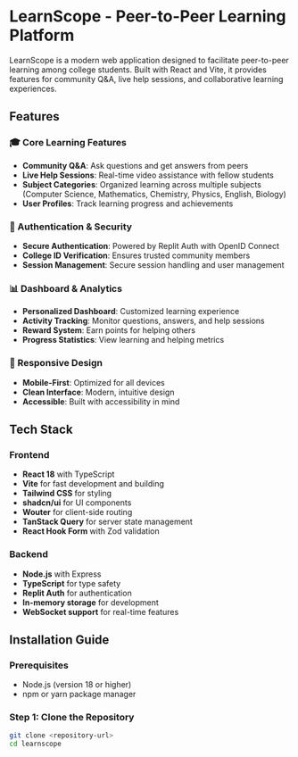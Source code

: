 # LearnScope - Peer-to-Peer Learning Platform

LearnScope is a modern web application designed to facilitate peer-to-peer learning among college students. Built with React and Vite, it provides features for community Q&A, live help sessions, and collaborative learning experiences.

## Features

### 🎓 Core Learning Features
- **Community Q&A**: Ask questions and get answers from peers
- **Live Help Sessions**: Real-time video assistance with fellow students
- **Subject Categories**: Organized learning across multiple subjects (Computer Science, Mathematics, Chemistry, Physics, English, Biology)
- **User Profiles**: Track learning progress and achievements

### 🔐 Authentication & Security
- **Secure Authentication**: Powered by Replit Auth with OpenID Connect
- **College ID Verification**: Ensures trusted community members
- **Session Management**: Secure session handling and user management

### 📊 Dashboard & Analytics
- **Personalized Dashboard**: Customized learning experience
- **Activity Tracking**: Monitor questions, answers, and help sessions
- **Reward System**: Earn points for helping others
- **Progress Statistics**: View learning and helping metrics

### 📱 Responsive Design
- **Mobile-First**: Optimized for all devices
- **Clean Interface**: Modern, intuitive design
- **Accessible**: Built with accessibility in mind

## Tech Stack

### Frontend
- **React 18** with TypeScript
- **Vite** for fast development and building
- **Tailwind CSS** for styling
- **shadcn/ui** for UI components
- **Wouter** for client-side routing
- **TanStack Query** for server state management
- **React Hook Form** with Zod validation

### Backend
- **Node.js** with Express
- **TypeScript** for type safety
- **Replit Auth** for authentication
- **In-memory storage** for development
- **WebSocket support** for real-time features

## Installation Guide

### Prerequisites
- Node.js (version 18 or higher)
- npm or yarn package manager

### Step 1: Clone the Repository
```bash
git clone <repository-url>
cd learnscope
